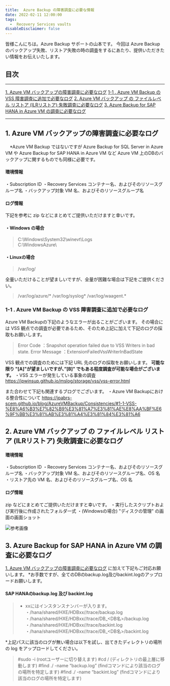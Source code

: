 ```yaml
---
title:  Azure Backup の障害調査に必要な情報
date: 2022-02-11 12:00:00
tags:
  -  Recovery Services vaults
disableDisclaimer: false
---
```


<!-- more -->
皆様こんにちは。Azure Backup サポートの山本です。
今回は Azure Backup のバックアップ失敗、リストア失敗の時の調査をするにあたり、提供いただきたい情報をお伝えいたします。

## 目次
-----------------------------------------------------------
[1. Azure VM バックアップの障害調査に必要なログ](#1)
[  1-1 . Azure VM Backup の VSS 障害調査に追加で必要なログ](#1-1)
[2.   Azure VM バックアップ の ファイルレベル リストア (ILRリストア) 失敗調査に必要なログ](#2)
[3. Azure Backup for SAP HANA in Azure VM の調査に必要なログ](#3)

-----------------------------------------------------------


## 1. Azure VM バックアップの障害調査に必要なログ<a id="1"></a>
　*Azure VM Backup ではないですが  Azure Backup for SQL Server in Azure VM や Azure Backup for SAP HANA in Azure VM など Azure VM 上のDBのバックアップに関するものでも同様に必要です。
#### 環境情報
・Subscription ID
・Recovery Services コンテナー名、およびそのリソースグループ名
・バックアップ対象 VM 名、およびそのリソースグループ名

#### ログ情報
下記を参考に zip などにまとめてご提供いただけますと幸いです。
#### ・Windows の場合
>C:\Windows\System32\winevt\Logs\
>C:\WindowsAzure\

#### ・Linuxの場合
>/var/log/

全量いただけることが望ましいですが、全量が困難な場合は下記をご提供ください。
>/var/log/azure/*
>/var/log/syslog*
>/var/log/waagent.*

### 1-1 . Azure VM Backup の VSS 障害調査に追加で必要なログ
Azure VM Backupの下記のようなエラーが出ることがございます。
その場合には VSS 観点での調査が必要であるため、そのため上記に加えて下記のログの採取もお願いします。

>Error Code ：Snapshot operation failed due to VSS Writers in bad state.
Error Message ：ExtensionFailedVssWriterInBadState

VSS 観点での調査のためには下記 URL 先のログの採取をお願いします。
 **可能な限り "[A]"が望ましいですが、”[B]” でもある程度調査が可能な場合がございます。**
・VSS エラーが発生している事象の調査 
https://jpwinsup.github.io/mslog/storage/vss/vss-error.html


また合わせて下記も関連するブログでございます。
・Azure VM Backupにおける整合性について
https://jpabrs-scem.github.io/blog/AzureVMBackup/Consistencies/#1-1-VSS-%E8%A6%B3%E7%82%B9%E3%81%A7%E3%81%AE%E8%AA%BF%E6%9F%BB%E3%81%AB%E3%81%A4%E3%81%84%E3%81%A6

## 2.   Azure VM バックアップ の ファイルレベル リストア (ILRリストア) 失敗調査に必要なログ<a id="2"></a>
#### 環境情報
・Subscription ID
・Recovery Services コンテナー名、およびそのリソースグループ名
・バックアップ対象 VM 名、およびそのリソースグループ名、OS 名
・リストア先の VM 名、およびそのリソースグループ名、OS 名

#### ログ情報
zip などにまとめてご提供いただけますと幸いです。
・実行したスクリプトおよび実行後に作成されたフォルダ一式
・(Windowsの場合) "ディスクの管理" の画面の画面ショット


![参考画像](https://user-images.githubusercontent.com/71251920/153464381-6ba8f9bf-56fd-48fd-9784-b819d8a4f79c.png)




## 3. Azure Backup for SAP HANA in Azure VM の調査に必要なログ<a id="3"></a>
 [1. Azure VM バックアップの障害調査に必要なログ](#1) に加えて下記もご対応お願いします。
*お手数ですが、全てのDBのbackup.log及びbackint.logのアップロードお願いします。

#### SAP HANAのbackup.log 及び backint.log 
>* xxにはインスタンスナンバーが入ります。
	・/hana/shared/HXE/HDBxx/<hostname>/trace/backup.log
	・/hana/shared/HXE/HDBxx/<hostname>/trace/DB_<DB名>/backup.log
	・/hana/shared/HXE/HDBxx/<hostname>/trace/backint.log
	・/hana/shared/HXE/HDBxx/<hostname>/trace/DB_<DB名>/backint.log
 
*上記パスに該当のログが無い場合は以下を試し、出てきたディレクトリの場所の log をアップロードしてください。
>	#sudo -i (rootユーザーに切り替えます)
	#cd / (ディレクトリの最上層に移動します)
	#find ./ -name “backup.log” (findコマンドにより該当のログの場所を特定します)
	#find ./ -name “backint.log” (findコマンドにより該当のログの場所を特定します)

